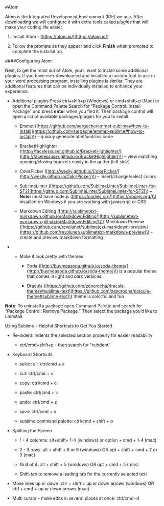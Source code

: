 
#Atom

Atom is the Integrated Development Environment \(IDE\) we use. After downloading we will configure it with extra tools called _plugins_ that will make your coding life easier.

1. Install Atom - [https://atom.io/](https://atom.io/)

2. Follow the prompts as they appear and click **Finish** when prompted to complete the installation.


####Configuring Atom:

Next, to get the most out of Atom, you’ll want to install some additional plugins. If you have ever downloaded and installed a custom font to use in your word processing program, installing plugins is similar. They are additional features that can be individually installed to enhance your experience.

* Additional plugins:Press ctrl+shift+p \(Windows\) or cmd+shift+p \(Mac\) to open the Command Palette Search for “Package Control: Install Package” and press **enter** when you find it. Then package control will open a list of available packages/plugins for you to install.

  * Emmet \([https://github.com/sergeche/emmet-sublime\#how-to-install](https://github.com/sergeche/emmet-sublime#how-to-install)\) – quickly generate html/xml/css code

  * BracketHighlighter \([http://facelessuser.github.io/BracketHighlighter/](http://facelessuser.github.io/BracketHighlighter/)\) – view matching opening/closing brackets easily in the gutter \(left side\)

  * ColorPicker \([http://weslly.github.io/ColorPicker/](http://weslly.github.io/ColorPicker/)\) – insert/change/select colors

  * SublimeLinter \([https://github.com/SublimeLinter/SublimeLinter-for-ST2](https://github.com/SublimeLinter/SublimeLinter-for-ST2)\) – **Note:** must have node.js \([https://nodejs.org/](https://nodejs.org/)\) installed on Windows if you are working with javascript or CSS

  * Markdown Editing \([http://sublimetext-markdown.github.io/MarkdownEditing/](http://sublimetext-markdown.github.io/MarkdownEditing/)\)/ Markdown Preview \([https://github.com/revolunet/sublimetext-markdown-preview](https://github.com/revolunet/sublimetext-markdown-preview)\) - create and preview markdown formatting



* * Make it look pretty with themes

    * Soda \([http://buymeasoda.github.io/soda-theme/](http://buymeasoda.github.io/soda-theme/)\) is a popular theme that comes in light and dark versions.

    * Dracula \([https://github.com/zenorocha/dracula-theme\#sublime-text](https://github.com/zenorocha/dracula-theme#sublime-text)\) theme is colorful and fun




**Note:** To uninstall a package open Command Palette and search for “Package Control: Remove Package.” Then select the package you’d like to uninstall.

Using Sublime - Helpful Shortcuts to Get You Started

* Re-indent: indents the selected section properly for easier readability

  * ctrl/cmd+shift+p - then search for “reindent”

* Keyboard Shortcuts

  * select all: ctrl/cmd + a

  * cut: ctrl/cmd + x

  * copy: ctrl/cmd + c

  * paste: ctrl/cmd + v

  * undo: ctrl/cmd + z

  * save: ctrl/cmd + s

  * sublime command palette: ctrl/cmd + shift + p



* Splitting the Screen

  * 1 - 4 columns: alt+shift+ 1-4 \(windows\) or option + cmd + 1-4 \(mac\)

  * 2 - 3 rows: alt + shift + 8 or 9 \(windows\) OR opt + shift + cmd + 2 or 3 \(mac\)

  * Grid of 4: alt + shift + 5 \(windows\) OR opt + cmd + 5 \(mac\)

  * Shift-tab to remove a leading tab for the currently selected text



* Move lines up or down: ctrl + shift + up or down arrows \(windows\) OR ctrl + cmd + up or down arrows \(mac\)

* Multi cursor - make edits in several places at once: ctrl/cmd+d




